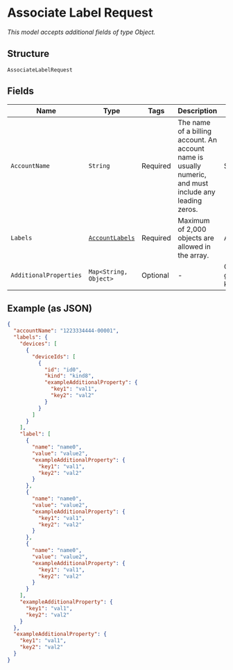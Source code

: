 
# Associate Label Request

*This model accepts additional fields of type Object.*

## Structure

`AssociateLabelRequest`

## Fields

| Name | Type | Tags | Description | Getter | Setter |
|  --- | --- | --- | --- | --- | --- |
| `AccountName` | `String` | Required | The name of a billing account. An account name is usually numeric, and must include any leading zeros. | String getAccountName() | setAccountName(String accountName) |
| `Labels` | [`AccountLabels`](../../doc/models/account-labels.md) | Required | Maximum of 2,000 objects are allowed in the array. | AccountLabels getLabels() | setLabels(AccountLabels labels) |
| `AdditionalProperties` | `Map<String, Object>` | Optional | - | Object getAdditionalProperty(String key) | additionalProperty(String key, Object value) |

## Example (as JSON)

```json
{
  "accountName": "1223334444-00001",
  "labels": {
    "devices": [
      {
        "deviceIds": [
          {
            "id": "id0",
            "kind": "kind8",
            "exampleAdditionalProperty": {
              "key1": "val1",
              "key2": "val2"
            }
          }
        ]
      }
    ],
    "label": [
      {
        "name": "name0",
        "value": "value2",
        "exampleAdditionalProperty": {
          "key1": "val1",
          "key2": "val2"
        }
      },
      {
        "name": "name0",
        "value": "value2",
        "exampleAdditionalProperty": {
          "key1": "val1",
          "key2": "val2"
        }
      },
      {
        "name": "name0",
        "value": "value2",
        "exampleAdditionalProperty": {
          "key1": "val1",
          "key2": "val2"
        }
      }
    ],
    "exampleAdditionalProperty": {
      "key1": "val1",
      "key2": "val2"
    }
  },
  "exampleAdditionalProperty": {
    "key1": "val1",
    "key2": "val2"
  }
}
```


